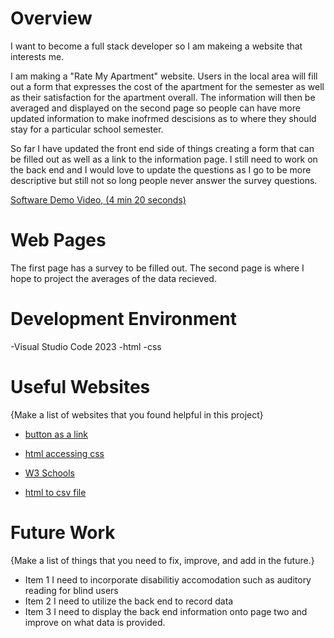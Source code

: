 # Overview

I want to become a full stack developer so I am makeing a website that interests me.

I am making a "Rate My Apartment" website. Users in the local area will fill out a form that expresses the cost of the apartment for the semester as well as their satisfaction for the apartment overall. The information will then be averaged and displayed on the second page so people can have more updated information to make inofrmed descisions as to where they should stay for a particular school semester.

So far I have updated the front end side of things creating a form that can be filled out as well as a link to the information page. I still need to work on the back end and I would love to update the questions as I go to be more descriptive but still not so long people never answer the survey questions.



[Software Demo Video, (4 min 20 seconds)](https://youtu.be/KX9AQcZ37xw)

# Web Pages

The first page has a survey to be filled out. The second page is where I hope to project the averages of the data recieved.

# Development Environment

-Visual Studio Code 2023
-html
-css

# Useful Websites

{Make a list of websites that you found helpful in this project}
* [button as a link](https://stackoverflow.com/questions/40974745/how-do-i-make-submit-button-redirect-to-another-page)
* [html accessing css](https://sebhastian.com/css-not-linking-html/)
* [W3 Schools](https://www.w3schools.com/css/default.asp)

* [html to csv file](https://stackoverflow.com/questions/22264375/how-to-export-html-form-to-csv-file)

# Future Work

{Make a list of things that you need to fix, improve, and add in the future.}
* Item 1 I need to incorporate disabilitiy accomodation such as auditory reading for blind users
* Item 2 I need to utilize the back end to record data
* Item 3 I need to display the back end information onto page two and improve on what data is provided.